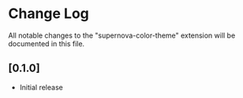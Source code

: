 # Change Log
All notable changes to the "supernova-color-theme" extension will be documented in this file.

## [0.1.0]
- Initial release
